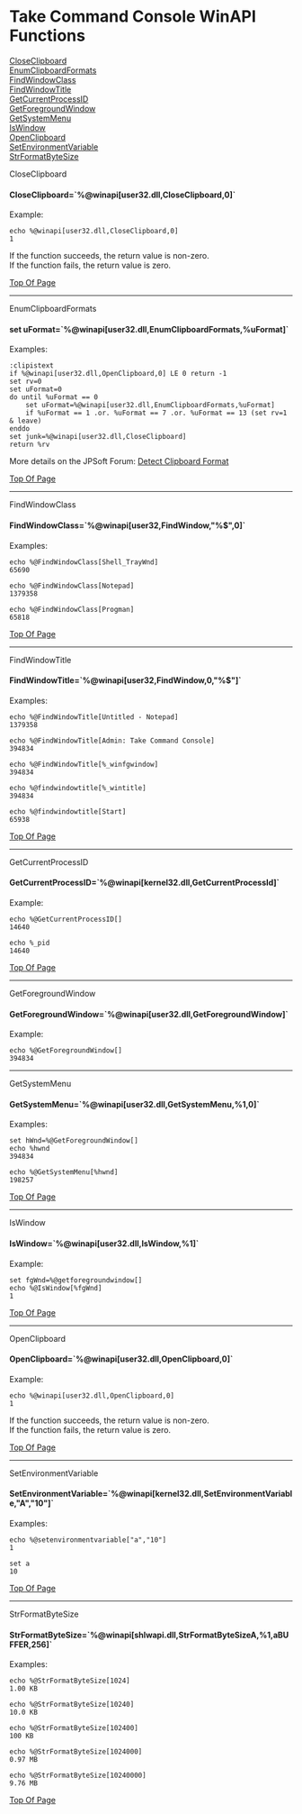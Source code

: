 # Take Command Console WinAPI Functions
<a name="top"></a>
[CloseClipboard](#CloseClipboard)  
[EnumClipboardFormats](#EnumClipboardFormats)  
[FindWindowClass](#FindWindowClass)  
[FindWindowTitle](#FindWindowTitle)  
[GetCurrentProcessID](#GetCurrentProcessID)  
[GetForegroundWindow](#GetForegroundWindow)  
[GetSystemMenu](#GetSystemMenu)  
[IsWindow](#IsWindow)  
[OpenClipboard](#OpenClipboard)  
[SetEnvironmentVariable](#SetEnvironmentVariable)    
[StrFormatByteSize](#StrFormatByteSize)  

<a name="CloseClipboard">
CloseClipboard
</a>

#### CloseClipboard=\`%@winapi[user32.dll,CloseClipboard,0]\`

Example:
```
echo %@winapi[user32.dll,CloseClipboard,0]
1
```

If the function succeeds, the return value is non-zero.  
If the function fails, the return value is zero.

[Top Of Page](#top)

---
<a name="EnumClipboardFormats">
EnumClipboardFormats
</a>

#### set uFormat=\`%@winapi[user32.dll,EnumClipboardFormats,%uFormat]\`

Examples:

```
:clipistext
if %@winapi[user32.dll,OpenClipboard,0] LE 0 return -1
set rv=0
set uFormat=0
do until %uFormat == 0
    set uFormat=%@winapi[user32.dll,EnumClipboardFormats,%uFormat]
    if %uFormat == 1 .or. %uFormat == 7 .or. %uFormat == 13 (set rv=1 & leave)
enddo
set junk=%@winapi[user32.dll,CloseClipboard]
return %rv
```

More details on the JPSoft Forum:
[Detect Clipboard Format](https://jpsoft.com/forums/threads/detect-clipboard-format.5227/)

[Top Of Page](#top)

---
<a name=FindWindowClass>
FindWindowClass
</a>

#### FindWindowClass=\`%@winapi[user32,FindWindow,"%$",0]\`

Examples:

```
echo %@FindWindowClass[Shell_TrayWnd]
65690

echo %@FindWindowClass[Notepad]
1379358

echo %@FindWindowClass[Progman]
65818
```

[Top Of Page](#top)

---
<a name=FindWindowTitle>
FindWindowTitle
</a>

#### FindWindowTitle=\`%@winapi[user32,FindWindow,0,"%$"]\`

Examples:
```
echo %@FindWindowTitle[Untitled - Notepad]
1379358

echo %@FindWindowTitle[Admin: Take Command Console]
394834

echo %@FindWindowTitle[%_winfgwindow]
394834

echo %@findwindowtitle[%_wintitle]
394834

echo %@findwindowtitle[Start]
65938
```

[Top Of Page](#top)

---
<a name="GetCurrentProcessID">
GetCurrentProcessID
</a>

#### GetCurrentProcessID=\`%@winapi[kernel32.dll,GetCurrentProcessId]\`

Example:
```
echo %@GetCurrentProcessID[]
14640

echo %_pid
14640
```

[Top Of Page](#top)

---
<a name="GetForegroundWindow">
GetForegroundWindow
</a>

#### GetForegroundWindow=\`%@winapi[user32.dll,GetForegroundWindow]\`

Example:
```
echo %@GetForegroundWindow[]
394834
```

---
<a name="GetSystemMenu">
GetSystemMenu
</a>

#### GetSystemMenu=\`%@winapi[user32.dll,GetSystemMenu,%1,0]\`

Examples:
```
set hWnd=%@GetForegroundWindow[]
echo %hwnd
394834

echo %@GetSystemMenu[%hwnd]
198257
```

[Top Of Page](#top)

---
<a name="IsWindow">
IsWindow
</a>

#### IsWindow=\`%@winapi[user32.dll,IsWindow,%1]\`

Example:
```
set fgWnd=%@getforegroundwindow[]
echo %@IsWindow[%fgWnd]
1
```

[Top Of Page](#top)

---
<a name="OpenClipboard">
OpenClipboard
</a>

#### OpenClipboard=\`%@winapi[user32.dll,OpenClipboard,0]\`

Example:
```
echo %@winapi[user32.dll,OpenClipboard,0]
1
```

If the function succeeds, the return value is non-zero.  
If the function fails, the return value is zero.

[Top Of Page](#top)

---
<a name="SetEnvironmentVariable">
SetEnvironmentVariable
</a>

#### SetEnvironmentVariable=\`%@winapi[kernel32.dll,SetEnvironmentVariable,"A","10"]\`

Examples:

```
echo %@setenvironmentvariable["a","10"]
1

set a
10
```

[Top Of Page](#top)
  
---
<a name="StrFormatByteSize">
StrFormatByteSize
</a>

#### StrFormatByteSize=\`%@winapi[shlwapi.dll,StrFormatByteSizeA,%1,aBUFFER,256]\`

Examples:
```
echo %@StrFormatByteSize[1024]
1.00 KB

echo %@StrFormatByteSize[10240]
10.0 KB

echo %@StrFormatByteSize[102400]
100 KB

echo %@StrFormatByteSize[1024000]
0.97 MB

echo %@StrFormatByteSize[10240000]
9.76 MB
```

[Top Of Page](#top)

